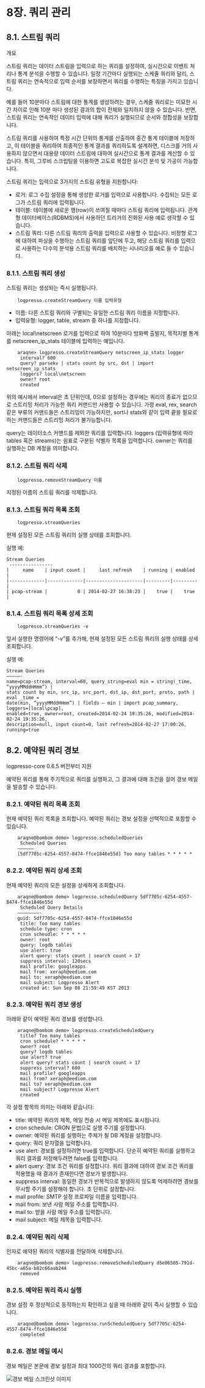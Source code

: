 # 8장. 쿼리 관리
## 8.1. 스트림 쿼리

개요

스트림 쿼리는 데이터 스트림을 입력으로 하는 쿼리를 설정하여, 실시간으로 이벤트 처리나 통계 분석을 수행할 수 있습니다. 일정 기간마다 실행되는 스케줄 쿼리와 달리, 스트림 쿼리는 연속적으로 입력 순서를 보장하면서 쿼리를 수행하는 특징을 가지고 있습니다.

예를 들어 10분마다 스트림에 대한 통계를 생성하려는 경우, 스케줄 쿼리로는 미묘한 시간 차이로 인해 10분 마다 생성된 결과의 합이 전체와 일치하지 않을 수 있습니다. 반면, 스트림 쿼리는 연속적인 데이터 입력에 대해 쿼리가 실행되므로 순서와 정합성을 보장합니다.

스트림 쿼리를 사용하여 특정 시간 단위의 통계를 산출하여 중간 통계 테이블에 저장하고, 이 테이블을 쿼리하여 최종적인 통계 결과를 쿼리하도록 설계하면, 디스크를 거의 사용하지 않으면서 대용량 데이터 스트림에 대하여 실시간으로 통계 결과를 계산할 수 있습니다. 특히, 그루비 스크립팅을 이용하면 고도로 복잡한 실시간 분석 및 가공이 가능합니다.

스트림 쿼리는 입력으로 3가지의 스트림 유형을 지원합니다:

* 로거: 로그 수집 설정을 통해 생성한 로거를 입력으로 사용합니다. 수집되는 모든 로그가 스트림 쿼리에 입력됩니다.
* 테이블: 테이블에 새로운 행(row)이 쓰여질 때마다 스트림 쿼리에 입력됩니다. 관계형 데이터베이스(RDBMS)에서 사용하던 트리거의 진화된 사용 예로 생각할 수 있습니다.
* 스트림 쿼리: 다른 스트림 쿼리의 출력을 입력으로 사용할 수 있습니다. 비정형 로그에 대하여 파싱을 수행하는 스트림 쿼리를 앞단에 두고, 해당 스트림 쿼리를 입력으로 사용하는 다수의 분석용 스트림 쿼리를 배치하는 시나리오를 예로 들 수 있습니다.

### 8.1.1. 스트림 쿼리 생성

스트림 쿼리는 생성되는 즉시 실행됩니다.

~~~
	logpresso.createStreamQuery 이름 입력유형
~~~

* 이름: 다른 스트림 쿼리와 구별되는 유일한 스트림 쿼리 이름을 지정합니다.
* 입력유형: logger, table, stream 중 하나를 지정합니다.

아래는 local\\netscreen 로거를 입력으로 하여 10분마다 방화벽 출발지, 목적지별 통계를 netscreen_ip_stats 테이블에 입력하는 예입니다.

~~~
    araqne> logpresso.createStreamQuery netscreen_ip_stats logger
     interval? 600
     query? parsekv | stats count by src, dst | import netscreen_ip_stats
     loggers? local\netscreen
     owner? root
     created
~~~

위의 예시에서 interval은 초 단위인데, 0으로 설정하는 경우에는 쿼리의 종료가 없으므로 스트리밍 처리가 가능한 쿼리 커맨드만 사용할 수 있습니다. 가령 eval, rex, search 같은 부류의 커맨드들은 스트리밍이 가능하지만, sort나 stats와 같이 입력 끝을 필요로 하는 커맨드들은 스트리밍 처리가 불가능합니다. 

query는 데이터소스 커맨드를 제외한 쿼리를 입력합니다. loggers (입력유형에 따라 tables 혹은 streams)는 쉼표로 구분된 식별자 목록을 입력합니다. owner는 쿼리를 실행하는 DB 계정을 의미합니다.

### 8.1.2. 스트림 쿼리 삭제

~~~
	logpresso.removeStreamQuery 이름
~~~

지정된 이름의 스트림 쿼리를 삭제합니다.

### 8.1.3. 스트림 쿼리 목록 조회

~~~
	logpresso.streamQueries
~~~

현재 설정된 모든 스트림 쿼리의 실행 상태를 조회합니다.

실행 예:

~~~
Stream Queries
 ----------------
|     name    | input count |     last refresh    | running | enabled |
|-------------|-------------|---------------------|---------|---------|
| pcap-stream |           0 | 2014-02-27 16:38:23 |    true |    true |
~~~


### 8.1.4. 스트림 쿼리 목록 상세 조회

~~~
	logpresso.streamQueries -v
~~~

앞서 실행한 명령어에 “-v”를 추가해, 현재 설정된 모든 스트림 쿼리의 실행 상태를 상세 조회합니다.

실행 예:

~~~
Stream Queries
—————-
name=pcap-stream, interval=60, query_string=eval min = string(_time, “yyyyMMddHHmm”) | 
stats count by min, src_ip, src_port, dst_ip, dst_port, proto, path | eval _time = 
date(min, “yyyyMMddHHmm”) | fields – min | import pcap_summary, loggers=[local\pcap], 
enabled=true, owner=root, created=2014-02-24 19:35:26, modified=2014-02-24 19:35:26, 
description=null, input count=0, last refresh=2014-02-27 17:00:26, running=true
~~~

## 8.2. 예약된 쿼리 경보

logpresso-core 0.6.5 버전부터 지원

예약된 쿼리를 통해 주기적으로 쿼리를 실행하고, 그 결과에 대해 조건을 걸어 경보 메일을 발송할 수 있습니다.

### 8.2.1. 예약된 쿼리 목록 조회

현재 예약된 쿼리 목록을 조회합니다. 예약된 쿼리는 경보 설정을 선택적으로 포함할 수 있습니다.

~~~
    araqne@bombom demo> logpresso.scheduledQueries
     Scheduled Queries
    ——————
    [5df7705c-6254-4557-8474-ffce1846e55d] Too many tables * * * * *
~~~

### 8.2.2. 예약된 쿼리 상세 조회

현재 예약된 쿼리의 모든 설정을 상세하게 조회합니다.

~~~
    araqne@bombom demo> logpresso.scheduledQuery 5df7705c-6254-4557-8474-ffce1846e55d
     Scheduled Query Details
    ————————-
    guid: 5df7705c-6254-4557-8474-ffce1846e55d
     title: Too many tables
     schedule type: cron
     cron scheudle: * * * * *
     owner: root
     query: logdb tables
     use alert: true
     alert query: stats count | search count > 17
     suppress interval: 120secs
     mail profile: googleapps
     mail from: xeraph@eediom.com
     mail to: xeraph@eediom.com
     mail subject: Logpresso Alert
     created at: Sun Sep 08 21:59:49 KST 2013
~~~

### 8.2.3. 예약된 쿼리 경보 생성

아래와 같이 예약된 쿼리 경보를 생성합니다.

~~~
    araqne@bombom demo> logpresso.createScheduledQuery
     title? Too many tables
     cron schedule? * * * * *
     owner? root
     query? logdb tables
     use alert? true
     alert query? stats count | search count > 17
     suppress interval? 600
     mail profile? googleapps
     mail from? xeraph@eediom.com
     mail to? xeraph@eediom.com
     mail subject? Logpresso Alert
     created
~~~

각 설정 항목의 의미는 아래와 같습니다:

* title: 예약된 쿼리의 제목, 메일 전송 시 메일 제목에도 표시됩니다.
* cron schedule: CRON 문법으로 실행 주기를 설정합니다.
* owner: 예약된 쿼리를 실행하는 주체가 될 DB 계정을 설정합니다.
* query: 쿼리 문자열을 입력합니다.
* use alert: 경보를 설정하려면 true를 입력합니다. 단순히 예약된 쿼리를 실행하고 쿼리 결과를 저장해두려면 false를 입력합니다.
* alert query: 경보 조건 쿼리를 설정합니다. 쿼리 결과에 대하여 경보 조건 쿼리를 적용했을 때 결과가 존재한다면 경보가 발생합니다.
* suppress interval: 동일한 경보가 반복적으로 발생하지 않도록 억제하려면 경보를 무시할 주기를 설정해야 합니다. 초 단위로 설정합니다.
* mail profile: SMTP 설정 프로파일 이름을 입력합니다.
* mail from: 보낸 사람 메일 주소를 입력합니다.
* mail to: 받을 사람 메일 주소를 입력합니다.
* mail subject: 메일 제목을 입력합니다.

### 8.2.4. 예약된 쿼리 삭제

인자로 예약된 쿼리의 식별자를 전달하여 삭제합니다.

~~~
    araqne@bombom demo> logpresso.removeScheduledQuery d5e06505-791d-45bc-a65a-b82c66aab244
     removed
~~~

### 8.2.5. 예약된 쿼리 즉시 실행

경보 설정 후 정상적으로 동작하는지 확인하고 싶을 때 아래와 같이 즉시 실행할 수 있습니다.

~~~
    araqne@bombom demo> logpresso.runScheduledQuery 5df7705c-6254-4557-8474-ffce1846e55d
     completed
~~~

### 8.2.6. 경보 메일 예시

경보 메일은 본문에 경보 설정과 최대 1000건의 쿼리 결과를 포함합니다.

![경보 메일 스크린샷 이미지](images/8.2.6.scheduled_alert.png)

